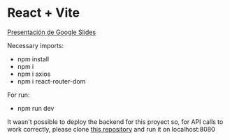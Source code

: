 # React + Vite

[Presentación de Google Slides](https://docs.google.com/presentation/d/1BFrt7UhHbkl7WQwjj7DJkyL4Kx7mPQezNvuN3AZQw7c/edit?usp=sharing)

Necessary imports:
- npm install
- npm i
- npm i axios
- npm i react-router-dom

For run:
- npm run dev

It wasn't possible to deploy the backend for this proyect so, for API calls to work correctly, please clone [this repository](https://github.com/Ggburitox/BackendProyecto.git) and run it on localhost:8080
